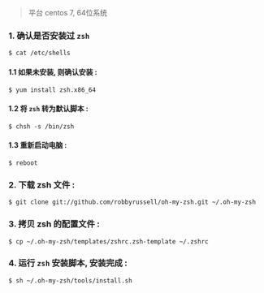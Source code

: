 > 平台 centos 7, 64位系统


### 1. 确认是否安装过 `zsh`

    $ cat /etc/shells

#### 1.1 如果未安装, 则确认安装 : 

    $ yum install zsh.x86_64

#### 1.2 将 `zsh` 转为默认脚本 : 

    $ chsh -s /bin/zsh

#### 1.3 重新启动电脑 : 

    $ reboot



### 2. 下载 zsh 文件 : 

    $ git clone git://github.com/robbyrussell/oh-my-zsh.git ~/.oh-my-zsh

### 3. 拷贝 zsh 的配置文件 : 

    $ cp ~/.oh-my-zsh/templates/zshrc.zsh-template ~/.zshrc

### 4. 运行 `zsh` 安装脚本, 安装完成 : 

    $ sh ~/.oh-my-zsh/tools/install.sh